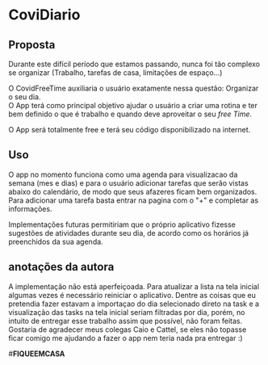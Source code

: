 # **CoviDiario**

## **Proposta**

Durante este difícil período que estamos passando, nunca foi tão complexo se organizar (Trabalho, tarefas de casa, limitações de espaço...)

O CovidFreeTime auxiliaria o usuário exatamente nessa questão: Organizar o seu dia.<br/>O App terá como principal objetivo ajudar o usuário a criar uma rotina e ter bem definido o que é trabalho e quando deve aproveitar o seu *free Time*.

O App será totalmente free e terá seu código disponibilizado na internet.

## **Uso**

O app no momento funciona como uma agenda para visualizacao da semana (mes e dias) e para o usuário adicionar tarefas que serão vistas abaixo do calendário, de modo que seus afazeres ficam bem organizados. Para adicionar uma tarefa basta entrar na pagina com o "+" e completar as informações.

Implementações futuras permitiriam que o próprio aplicativo fizesse sugestões de atividades durante seu dia, de acordo como os horários já preenchidos da sua agenda.

## **anotações da autora**
A implementação não está aperfeiçoada. Para atualizar a lista na tela inicial algumas vezes é necessário reiniciar o aplicativo. Dentre as coisas que eu pretendia fazer estavam a importaçao do dia selecionado direto na task e a visualização das tasks na tela inicial seriam filtradas por dia, porém, no intuito de entregar esse trabalho assim que possível, não foram feitas. Gostaria de agradecer meus colegas Caio e Cattel, se eles não topasse ficar comigo me ajudando a fazer o app nem teria nada pra entregar :)


#**FIQUEEMCASA**
